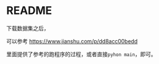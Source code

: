 # README

下载数据集之后，

可以参考 https://www.jianshu.com/p/dd8acc00bedd

里面提供了参考的跑程序的过程，或者直接`pyhon main`，即可。
